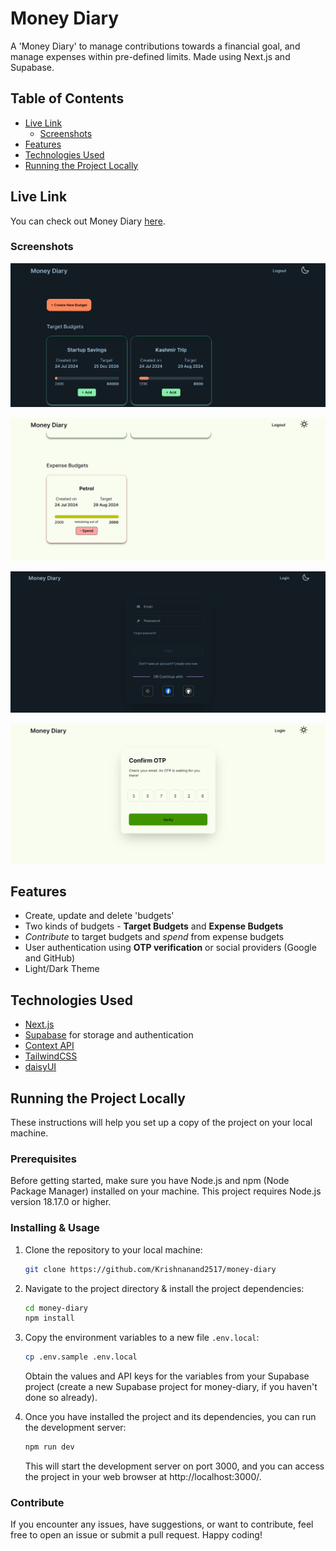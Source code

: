 # Money Diary

A 'Money Diary' to manage contributions towards a financial goal, and manage expenses within pre-defined limits. Made using Next.js and Supabase.

## Table of Contents

- [Live Link](#live-link)
  - [Screenshots](#screenshots)
- [Features](#features)
- [Technologies Used](#technologies-used)
- [Running the Project Locally](#running-the-project-locally)

## Live Link

You can check out Money Diary [here](https://money-diary-app.vercel.app/).

### Screenshots

![](ReadmeImgs/money-1.png)

![](ReadmeImgs/money-2.png)

![](ReadmeImgs/money-3.png)

![](ReadmeImgs/money-4.png)

## Features

- Create, update and delete 'budgets'
- Two kinds of budgets - **Target Budgets** and **Expense Budgets**
- _Contribute_ to target budgets and _spend_ from expense budgets
- User authentication using **OTP verification** or social providers (Google and GitHub)
- Light/Dark Theme

## Technologies Used

- [Next.js](https://nextjs.org/)
- [Supabase](https://supabase.com/) for storage and authentication
- [Context API](https://react.dev/learn/passing-data-deeply-with-context)
- [TailwindCSS](https://tailwindcss.com/)
- [daisyUI](https://daisyui.com/)

## Running the Project Locally

These instructions will help you set up a copy of the project on your local machine.

### Prerequisites

Before getting started, make sure you have Node.js and npm (Node Package Manager) installed on your machine. This project requires Node.js version 18.17.0 or higher.

### Installing & Usage

1. Clone the repository to your local machine:

   ```bash
   git clone https://github.com/Krishnanand2517/money-diary
   ```

1. Navigate to the project directory & install the project dependencies:

   ```bash
   cd money-diary
   npm install
   ```

1. Copy the environment variables to a new file `.env.local`:

   ```bash
   cp .env.sample .env.local
   ```

   Obtain the values and API keys for the variables from your Supabase project (create a new Supabase project for money-diary, if you haven't done so already).

1. Once you have installed the project and its dependencies, you can run the development server:

   ```bash
   npm run dev
   ```

   This will start the development server on port 3000, and you can access the project in your web browser at http://localhost:3000/.

### Contribute

If you encounter any issues, have suggestions, or want to contribute, feel free to open an issue or submit a pull request. Happy coding!
